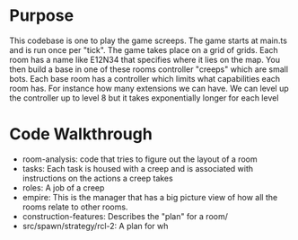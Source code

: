 # Purpose

This codebase is one to play the game screeps. The game starts at main.ts and is run once per "tick".
The game takes place on a grid of grids. Each room has a name like E12N34 that specifies where it lies on the map.
You then build a base in one of these rooms controller "creeps" which are small bots. Each base room has a controller
which limits what capabilities each room has. For instance how many extensions we can have. We can level up the controller
up to level 8 but it takes exponentially longer for each level

# Code Walkthrough

-   room-analysis: code that tries to figure out the layout of a room
-   tasks: Each task is housed with a creep and is associated with instructions on the actions a creep takes
-   roles: A job of a creep
-   empire: This is the manager that has a big picture view of how all the rooms relate to other rooms.
-   construction-features: Describes the "plan" for a room/
-   src/spawn/strategy/rcl-2: A plan for wh

